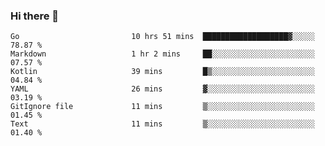 ### Hi there 👋

<!--
**yeya24/yeya24** is a ✨ _special_ ✨ repository because its `README.md` (this file) appears on your GitHub profile.

Here are some ideas to get you started:

- 🔭 I’m currently working on ...
- 🌱 I’m currently learning ...
- 👯 I’m looking to collaborate on ...
- 🤔 I’m looking for help with ...
- 💬 Ask me about ...
- 📫 How to reach me: ...
- 😄 Pronouns: ...
- ⚡ Fun fact: ...
-->

<!--START_SECTION:waka-->

```text
Go                         10 hrs 51 mins  ███████████████████▓░░░░░   78.87 %
Markdown                   1 hr 2 mins     ██░░░░░░░░░░░░░░░░░░░░░░░   07.57 %
Kotlin                     39 mins         █▒░░░░░░░░░░░░░░░░░░░░░░░   04.84 %
YAML                       26 mins         ▓░░░░░░░░░░░░░░░░░░░░░░░░   03.19 %
GitIgnore file             11 mins         ▒░░░░░░░░░░░░░░░░░░░░░░░░   01.45 %
Text                       11 mins         ▒░░░░░░░░░░░░░░░░░░░░░░░░   01.40 %
```

<!--END_SECTION:waka-->
